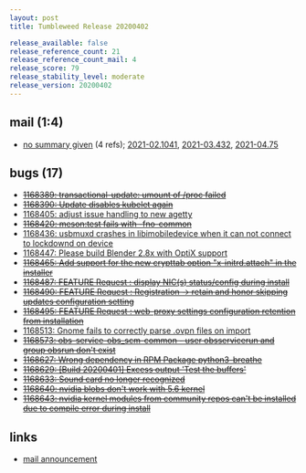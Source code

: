 ```yaml
---
layout: post
title: Tumbleweed Release 20200402

release_available: false
release_reference_count: 21
release_reference_count_mail: 4
release_score: 79
release_stability_level: moderate
release_version: 20200402
---
```


## mail (1:4)

- [no summary given](https://lists.opensuse.org/archives/list/factory@lists.opensuse.org/thread/2PES4QALRHMGZXMFAJL7OLE7BUST5JUK) (4 refs); [2021-02.1041](https://lists.opensuse.org/archives/list/factory@lists.opensuse.org/thread/2PES4QALRHMGZXMFAJL7OLE7BUST5JUK), [2021-03.432](https://lists.opensuse.org/archives/list/factory@lists.opensuse.org/thread/2PES4QALRHMGZXMFAJL7OLE7BUST5JUK), [2021-04.75](https://lists.opensuse.org/archives/list/factory@lists.opensuse.org/thread/2PES4QALRHMGZXMFAJL7OLE7BUST5JUK)

## bugs (17)

<!--more-->

- ~~[1168389: transactional-update: umount of /proc failed](https://bugzilla.opensuse.org/show_bug.cgi?id=1168389)~~
- ~~[1168390: Update disables kubelet again](https://bugzilla.opensuse.org/show_bug.cgi?id=1168390)~~
- [1168405: adjust issue handling to new agetty](https://bugzilla.opensuse.org/show_bug.cgi?id=1168405)
- ~~[1168420: meson:test fails with -fno-common](https://bugzilla.opensuse.org/show_bug.cgi?id=1168420)~~
- [1168436: usbmuxd crashes in libimobiledevice when it can not connect to lockdownd on device](https://bugzilla.opensuse.org/show_bug.cgi?id=1168436)
- [1168447: Please build Blender 2.8x with OptiX support](https://bugzilla.opensuse.org/show_bug.cgi?id=1168447)
- ~~[1168465: Add support for the new crypttab option "x-initrd.attach" in the installer](https://bugzilla.opensuse.org/show_bug.cgi?id=1168465)~~
- ~~[1168487: FEATURE Request : display NIC(s) status/config during install](https://bugzilla.opensuse.org/show_bug.cgi?id=1168487)~~
- ~~[1168490: FEATURE Request : Registration -> retain and honor skipping updates configuration setting](https://bugzilla.opensuse.org/show_bug.cgi?id=1168490)~~
- ~~[1168495: FEATURE Request : web-proxy settings  configuration retention from installation](https://bugzilla.opensuse.org/show_bug.cgi?id=1168495)~~
- [1168513: Gnome fails to correctly parse .ovpn files on import](https://bugzilla.opensuse.org/show_bug.cgi?id=1168513)
- ~~[1168573: obs-service-obs_scm-common - user obsservicerun and group obsrun don't exist](https://bugzilla.opensuse.org/show_bug.cgi?id=1168573)~~
- ~~[1168627: Wrong dependency in RPM Package python3-breathe](https://bugzilla.opensuse.org/show_bug.cgi?id=1168627)~~
- ~~[1168629: \[Build 20200401\] Excess output 'Test the buffers'](https://bugzilla.opensuse.org/show_bug.cgi?id=1168629)~~
- ~~[1168633: Sound card no longer recognized](https://bugzilla.opensuse.org/show_bug.cgi?id=1168633)~~
- ~~[1168640: nvidia blobs don't work with 5.6 kernel](https://bugzilla.opensuse.org/show_bug.cgi?id=1168640)~~
- ~~[1168643: nvidia kernel modules from community repos can't be installed due to compile error during install](https://bugzilla.opensuse.org/show_bug.cgi?id=1168643)~~



## links

- [mail announcement](https://lists.opensuse.org/archives/list/factory@lists.opensuse.org/thread/2PES4QALRHMGZXMFAJL7OLE7BUST5JUK)
